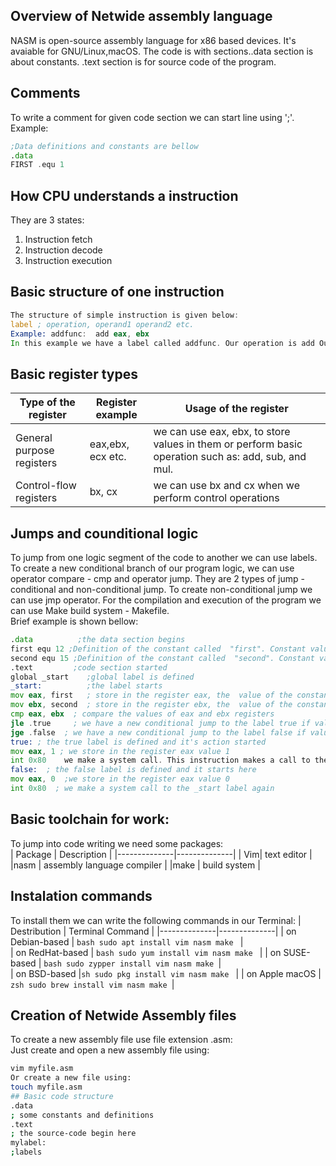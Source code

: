 ## Overview of Netwide assembly language
NASM is open-source assembly language for x86 based devices. It's avaiable for GNU/Linux,macOS. The code is with sections..data section is about constants. .text section is for source code of the program.
## Comments
To write a comment for given code section we can start line using ';'.  
Example: 
```asm
;Data definitions and constants are bellow  
.data  
FIRST .equ 1
``` 
##  How CPU understands a  instruction  
They are 3 states:
1. Instruction fetch  
2. Instruction decode  
3. Instruction execution  
## Basic structure of one instruction
```asm
The structure of simple instruction is given below:  
label ; operation, operand1 operand2 etc.  
Example: addfunc:  add eax, ebx    
In this example we have a label called addfunc. Our operation is add Our first and second operands are: eax, ebx.
```
## Basic register types
| Type of the register |  Register example   |Usage of the register   |
|--------------|--------------|--------------|
|General purpose registers | eax,ebx, ecx etc. | we can use eax, ebx, to store values in them or perform basic operation such as: add, sub, and mul.  |
|Control-flow registers | bx, cx | we can use bx and cx when we perform control operations |
## Jumps and counditional logic
To jump from one  logic segment of the code to another we can use labels. To create  a new conditional  branch of our program logic, we can use operator compare - cmp and operator jump. They are 2 types of jump - conditional and non-conditional jump. To create non-conditional jump we can use jmp operator.  For the compilation and  execution of the program we can use Make build system - Makefile.  
Brief example is shown bellow:
```asm
.data          ;the data section begins
first equ 12 ;Definition of the constant called  "first". Constant value is 12     
second equ 15 ;Definition of the constant called  "second". Constant value is 15     
.text         ;code section started  
global _start    ;global label is defined  
_start:          ;the label starts  
mov eax, first   ; store in the register eax, the  value of the constant calle  first  
mov ebx, second  ; store in the register ebx, the  value of the constant calle  second  
cmp eax, ebx  ; compare the values of eax and ebx registers  
jle .true     ; we have a new conditional jump to the label true if value of eax is less then value stored in the register ebx  
jge .false  ; we have a new conditional jump to the label false if value of eax is greater then value stored in the register ebx  
true: ; the true label is defined and it's action started     
mov eax, 1 ; we store in the register eax value 1   
int 0x80    we make a system call. This instruction makes a call to the label _start.  in order to get the register value and according to the previous instruction -> compare to jump to the current label and to the logic inside the label. The system call returns the value of register eax. We must use we must use as less as possible unrequired system calls, in order our instruction executions to be faster.  
false:  ; the false label is defined and it starts here  
mov eax, 0  ;we store in the register eax value 0  
int 0x80  ; we make a system call to the _start label again
```
## Basic toolchain for work:
To jump into code writing we need some packages:  
| Package | Description   |
|--------------|--------------|
| Vim| text editor | 
|nasm | assembly language  compiler  |
|make | build system  |
## Instalation commands
To install them we can write the following commands in our Terminal: 
| Destribution | Terminal Command    |
|--------------|--------------|
| on Debian-based | ```bash sudo apt install vim nasm make ``` |  
| on RedHat-based | ```bash sudo yum install vim nasm make ```  |
| on SUSE-based   | ```bash sudo zypper install vim nasm make ```|  
| on BSD-based    |```sh sudo pkg install vim nasm make ``` | 
| on Apple macOS | ```zsh sudo brew install vim nasm make ```| 
## Creation of Netwide Assembly files 
To create a new assembly file use file extension .asm:  
Just create and open a new assembly file using: 
```bash
vim myfile.asm  
Or create a new file using:  
touch myfile.asm
## Basic code structure
.data  
; some constants and definitions  
.text  
; the source-code begin here  
mylabel:  
;labels
```

